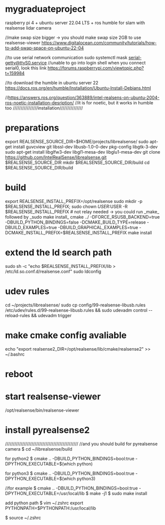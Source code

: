 # mygraduateproject
raspberry pi 4 + ubuntu server 22.04 LTS + ros humble for slam with realsense lidar camera

//make swap size bigger -> you should make swap size 2GB to use realsense-viewer
https://www.digitalocean.com/community/tutorials/how-to-add-swap-space-on-ubuntu-22-04

//to use serial network communication
sudo systemctl mask serial-getty@ttyS0.service
//unable to go into login shell when you connect serial0, look this link https://forums.raspberrypi.com/viewtopic.php?t=159984

//to download the humble in ubuntu server 22 
https://docs.ros.org/en/humble/Installation/Ubuntu-Install-Debians.html

//https://answers.ros.org/question/363889/intel-realsens-on-ubuntu-2004-ros-noetic-installation-desription/
//it is for noetic, but it works in humble too 
////////////////installation///////////////
# preparations
export REALSENSE_SOURCE_DIR=$HOME/projects/librealsense/
sudo apt-get install guvcview git libssl-dev libusb-1.0-0-dev pkg-config libgtk-3-dev
sudo apt-get install libglfw3-dev libgl1-mesa-dev libglu1-mesa-dev
git clone https://github.com/IntelRealSense/librealsense.git $REALSENSE_SOURCE_DIR
mkdir $REALSENSE_SOURCE_DIR/build
cd $REALSENSE_SOURCE_DIR/build

# build
export REALSENSE_INSTALL_PREFIX=/opt/realsense
sudo mkdir -p $REALSENSE_INSTALL_PREFIX; 
sudo chown $USER:$USER -R $REALSENSE_INSTALL_PREFIX # not relay needed -> you could run _make_ followed by _sudo make install_
cmake ../ -DFORCE_RSUSB_BACKEND=true -DBUILD_PYTHON_BINDINGS=false -DCMAKE_BUILD_TYPE=release -DBUILD_EXAMPLES=true -DBUILD_GRAPHICAL_EXAMPLES=true -DCMAKE_INSTALL_PREFIX=$REALSENSE_INSTALL_PREFIX
make install

# extend the ld search path
sudo sh -c "echo $REALSENSE_INSTALL_PREFIX/lib > /etc/ld.so.conf.d/realsense.conf"
sudo ldconfig

# udev rules
cd ~/projects/librealsense/
sudo cp config/99-realsense-libusb.rules /etc/udev/rules.d/99-realsense-libusb.rules && sudo udevadm control --reload-rules && udevadm trigger

# make cmake config avaliable
echo "export realsense2_DIR=/opt/realsense/lib/cmake/realsense2" >> ~/.bashrc

# reboot

# start realsense-viewer
/opt/realsense/bin/realsense-viewer



# install pyrealsense2

///////////////////////////////////////////////
//and you should build for pyrealsense camera
$ cd ~/librealsense/build

for python2
$ cmake .. -DBUILD_PYTHON_BINDINGS=bool:true -DPYTHON_EXECUTABLE=$(which python)

for python3
$ cmake .. -DBUILD_PYTHON_BINDINGS=bool:true -DPYTHON_EXECUTABLE=$(which python3)

//for example $ cmake .. -DBUILD_PYTHON_BINDINGS=bool:true -DPYTHON_EXECUTABLE=/usr/local/lib
$ make -j1
$ sudo make install

add python path
$ vim ~/.zshrc
export PYTHONPATH=$PYTHONPATH:/usr/local/lib

$ source ~/.zshrc
